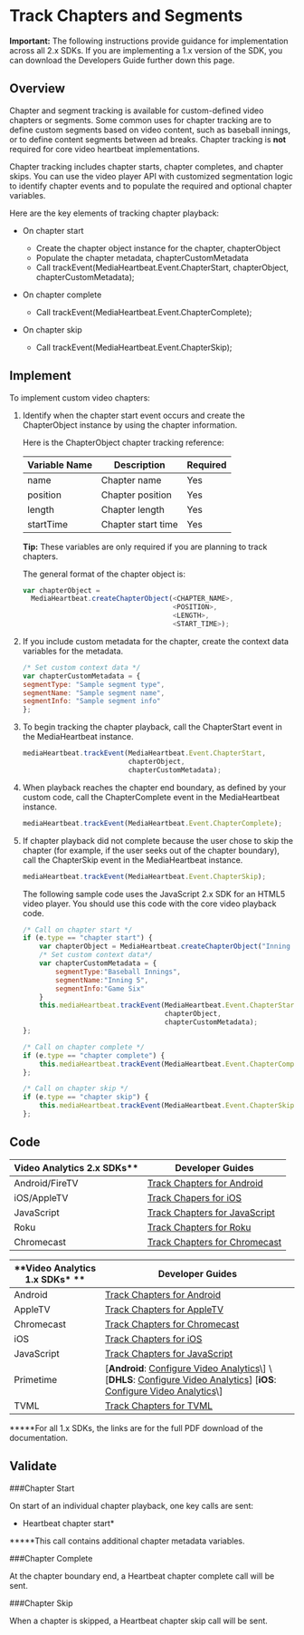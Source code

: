# Track Chapters and Segments

**Important:** The following instructions provide guidance for implementation
across all 2.x SDKs. If you are implementing a 1.x version of the SDK, you can
download the Developers Guide further down this page.

## Overview

Chapter and segment tracking is available for custom-defined video chapters or
segments. Some common uses for chapter tracking are to define custom segments
based on video content, such as baseball innings, or to define content
segments between ad breaks. Chapter tracking is **not** required for core
video heartbeat implementations.

Chapter tracking includes chapter starts, chapter completes, and chapter
skips. You can use the video player API with customized segmentation logic to
identify chapter events and to populate the required and optional chapter
variables. 

Here are the key elements of tracking chapter playback:

* On chapter start 
  * Create the chapter object instance for the chapter, chapterObject 
  * Populate the chapter metadata, chapterCustomMetadata
  * Call trackEvent(MediaHeartbeat.Event.ChapterStart, chapterObject, chapterCustomMetadata);

* On chapter complete 
  * Call trackEvent(MediaHeartbeat.Event.ChapterComplete); 

* On chapter skip
  * Call trackEvent(MediaHeartbeat.Event.ChapterSkip);

## Implement

To implement custom video chapters:

1. Identify when the chapter start event occurs and create the ChapterObject instance by using the chapter information. 

   Here is the ChapterObject chapter tracking reference:
   
   |**Variable Name**|**Description**|**Required**|
   |---|---|---|
   |name| Chapter name| Yes|
   |position| Chapter position| Yes|
   |length| Chapter length| Yes|
   |startTime| Chapter start time| Yes|
   
   **Tip:** These variables are only required if you are planning to track chapters.
   
   The general format of the chapter object is:
   
   ``` javascript
   var chapterObject = 
     MediaHeartbeat.createChapterObject(<CHAPTER_NAME>, 
                                        <POSITION>, 
                                        <LENGTH>, 
                                        <START_TIME>);
   ```

2. If you include custom metadata for the chapter, create the context data variables for the metadata. 
    
   ``` javascript
   /* Set custom context data */
   var chapterCustomMetadata = {
   segmentType: "Sample segment type",
   segmentName: "Sample segment name",
   segmentInfo: "Sample segment info"
   };
   ```

3. To begin tracking the chapter playback, call the ChapterStart event in the MediaHeartbeat instance. 
    
   ``` javascript
   mediaHeartbeat.trackEvent(MediaHeartbeat.Event.ChapterStart, 
                             chapterObject,
                             chapterCustomMetadata);
   ```

4. When playback reaches the chapter end boundary, as defined by your custom code, call the ChapterComplete event in the MediaHeartbeat instance. 
    
   ``` javascript
   mediaHeartbeat.trackEvent(MediaHeartbeat.Event.ChapterComplete);
   ```

5. If chapter playback did not complete because the user chose to skip the chapter (for example, if the user seeks out of the chapter boundary), call the ChapterSkip event in the MediaHeartbeat instance. 
    
   ``` javascript
   mediaHeartbeat.trackEvent(MediaHeartbeat.Event.ChapterSkip);
   ```

   The following sample code uses the JavaScript 2.x SDK for an HTML5 video
   player. You should use this code with the core video playback code.
   
   ``` javascript
   /* Call on chapter start */
   if (e.type == "chapter start") {
       var chapterObject = MediaHeartbeat.createChapterObject("Inning 5",5,500,2500);
       /* Set custom context data*/
       var chapterCustomMetadata = {
           segmentType:"Baseball Innings",
           segmentName:"Inning 5",
           segmentInfo:"Game Six"
       }
       this.mediaHeartbeat.trackEvent(MediaHeartbeat.Event.ChapterStart, 
                                      chapterObject, 
                                      chapterCustomMetadata);
   };
   
   /* Call on chapter complete */
   if (e.type == "chapter complete") {
       this.mediaHeartbeat.trackEvent(MediaHeartbeat.Event.ChapterComplete);
   };
   
   /* Call on chapter skip */
   if (e.type == "chapter skip") {
       this.mediaHeartbeat.trackEvent(MediaHeartbeat.Event.ChapterSkip);
   };
   ```
    
## Code

|Video Analytics 2.x SDKs**|**Developer Guides**|
|---|---|
|Android/FireTV|[Track Chapters for Android](track-chap_android.md)|
|iOS/AppleTV|[Track Chapers for iOS](track-chap_ios.md)|
|JavaScript|[Track Chapters for JavaScript](track-chap_js.md)|
|Roku|[Track Chapters for Roku](conf-med-hrbts.md)|
|Chromecast|[Track Chapters for Chromecast](conf-med-hrbts-chromecast.md)|

|**Video Analytics 1.x SDKs\* **|**Developer Guides**|
|---|---|
|Android|[Track Chapters for Android](vhl-dev-guide-v15_android.pdf)|
|AppleTV|[Track Chapters for AppleTV](vhl-dev-guide-v1x_appletv.pdf)|
|Chromecast|[Track Chapters for Chromecast](chromecast_1.x_sdk.pdf)|
|iOS|[Track Chapters for iOS](vhl-dev-guide-v15_ios.pdf)|
|JavaScript|[Track Chapters for JavaScript](vhl-dev-guide-v15_js.pdf)|
|Primetime|\[**Android**: [Configure Video Analytics](http://help.adobe.com/en_US/primetime/psdk/android/1.4/index.html#PSDKs-task-Initialize_and_configure_video_analytics_)\] \[**DHLS**: [Configure Video Analytics](http://help.adobe.com/en_US/primetime/psdk/dhls/index.html#PSDKs-task-Initialize_and_configure_video_analytics_%20)\] \[**iOS**: [Configure Video Analytics](http://help.adobe.com/en_US/primetime/psdk/ios/1.4/index.html#PSDKs-task-Initialize_and_configure_video_analytics_)\]|
|TVML|[Track Chapters for TVML](vhl_tvml.pdf)|

**\***For all 1.x SDKs, the links are for the full PDF download of the documentation. 

## Validate

###Chapter Start 

On start of an individual chapter playback, one key calls are sent:

  * Heartbeat chapter start\*

**\***This call contains additional chapter metadata variables. 

###Chapter Complete

At the chapter boundary end, a Heartbeat chapter complete call will be sent.

###Chapter Skip

When a chapter is skipped, a Heartbeat chapter skip call will be sent.

